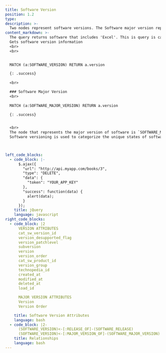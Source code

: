 ```yaml
---
title: Software Version
position: 1.2
type: 
description: >-
  Two nodes represent software versions. The Software major version represents the major version attributes and the software version represents the attributes that are associated with child versions of the parent major version.
content_markdown: >-
  The query returns software that includes 'Excel'. This is query is case sensitive.
  Gets software version information
  <br>
  <br>
  

  MATCH (a:SOFTWARE_VERSION) RETURN a.version

  {: .success} 
  
  <br>

  ### Software Major Version
  <br>
  
  MATCH (a:SOFTWARE_MAJOR_VERSION) RETURN a.version

  {: .success} 


  <br>
  The node that represents the major version of software is `SOFTWARE_MAJOR_VERSION`.
  Software versioning is used to categorize the unique states of software as it is developed and released. The version identifier might be a word, or a number, or inlcude both. For example, version 1.0 is often used to represent the initial release of a software product.


  
left_code_blocks:
  - code_block: |-
      $.ajax({
        "url": "http://api.myapp.com/books/3",
        "type": "DELETE",
        "data": {
          "token": "YOUR_APP_KEY"
        },
        "success": function(data) {
          alert(data);
        }
      });
    title: jQuery
    language: javascript
right_code_blocks:
  - code_block: |2
      VERSION ATTRIBUTES
      cat_sw_version_id
      version_desupported_flag
      version_patchlevel
      subversion
      version
      version_order
      cat_sw_product_id
      version_group
      technopedia_id
      created_at
      modified_at
      deleted_at
      load_id

      MAJOR VERSION ATTRIBUTES
      Version
      Version Order

    title: Software Version Attributes
    language: bash
  - code_block: |2-
      (SOFTWARE_VERSION)<-[:RELEASE_OF]-(SOFTWARE_RELEASE)
      (SOFTWARE_VERSION)<-[:MAJOR_VERSION_OF]-(SOFTWARE_MAJOR_VERSION)
    title: Relationships
    language: bash
---
```


